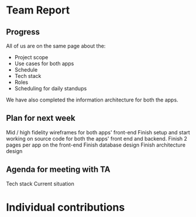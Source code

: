 # Team Report

## Progress
All of us are on the same page about the:
- Project scope
- Use cases for both apps
- Schedule
- Tech stack
- Roles
- Scheduling for daily standups

We have also completed the information architecture for both the apps.

## Plan for next week
Mid / high fidelity wireframes for both apps' front-end
Finish setup and start working on source code for both the apps' front end and backend.
Finish 2 pages per app on the front-end
Finish database design
Finish architecture design

## Agenda for meeting with TA
Tech stack
Current situation

# Individual contributions

